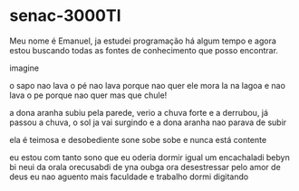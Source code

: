 # senac-3000TI
Meu nome é Emanuel, ja estudei programação há algum tempo e agora estou buscando todas as fontes de conhecimento que posso encontrar.

imagine

o sapo nao lava o pé 
nao lava porque nao quer
ele mora la na lagoa e 
nao lava o pe 
porque nao quer 
mas que chule!

a dona aranha subiu pela parede,
verio a chuva forte 
e a derrubou,
já passou a chuva, 
o sol ja vai surgindo
e a dona aranha
nao parava de subir

ela é teimosa e desobediente
sone sobe sobe
e nunca está contente

eu estou com tanto sono que eu oderia dormir igual um encachaladi bebyn bi neui da orala orecusabdi de yna oubga ora desestressar pelo amor de deus eu nao aguento mais faculdade e  trabalho
dormi digitando
